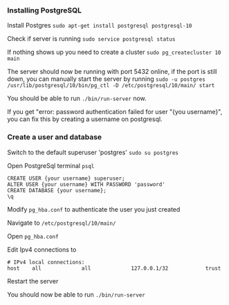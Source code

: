 ### Installing PostgreSQL

Install Postgres 
`sudo apt-get install postgresql postgresql-10`

Check if server is running
`sudo service postgresql status`

If nothing shows up you need to create a cluster
`sudo pg_createcluster 10 main`

The server should now be running with port 5432 online, if the port is still down, you can manually start the server by running
`sudo -u postgres /usr/lib/postgresql/10/bin/pg_ctl -D /etc/postgresql/10/main/ start`

You should be able to run `./bin/run-server` now.

If you get "error: password authentication failed for user \"{you username}\", you can fix this by creating a username on postgresql.

### Create a user and database
Switch to the default superuser 'postgres' `sudo su postgres`

Open PostgreSql terminal `psql`
```
CREATE USER {your username} superuser;
ALTER USER {your username} WITH PASSWORD 'password'
CREATE DATABASE {your username};
\q
```

Modify `pg_hba.conf` to authenticate the user you just created

Navigate to `/etc/postgresql/10/main/`

Open `pg_hba.conf`

Edit Ipv4 connections to 
```
# IPv4 local connections: 
host    all             all             127.0.0.1/32            trust 
```

Restart the server

You should now be able to run `./bin/run-server`


